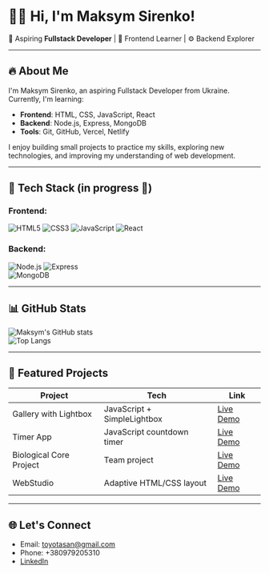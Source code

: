 # 👨‍💻 Hi, I'm Maksym Sirenko!  

🚀 Aspiring **Fullstack Developer** | 🎨 Frontend Learner | ⚙️ Backend Explorer  

---

## 🔥 About Me
I'm Maksym Sirenko, an aspiring Fullstack Developer from Ukraine. Currently, I'm learning:

- **Frontend**: HTML, CSS, JavaScript, React  
- **Backend**: Node.js, Express, MongoDB  
- **Tools**: Git, GitHub, Vercel, Netlify  

I enjoy building small projects to practice my skills, exploring new technologies, and improving my understanding of web development.

---

## 🧰 Tech Stack (in progress 🚧)
### Frontend:
![HTML5](https://img.shields.io/badge/HTML5-E34F26?style=flat&logo=html5&logoColor=white) 
![CSS3](https://img.shields.io/badge/CSS3-1572B6?style=flat&logo=css3&logoColor=white) 
![JavaScript](https://img.shields.io/badge/JavaScript-F7DF1E?style=flat&logo=javascript&logoColor=black) 
![React](https://img.shields.io/badge/React-61DAFB?style=flat&logo=react&logoColor=black)  

### Backend:
![Node.js](https://img.shields.io/badge/Node.js-339933?style=flat&logo=node.js&logoColor=white) 
![Express](https://img.shields.io/badge/Express.js-000000?style=flat&logo=express&logoColor=white)  
![MongoDB](https://img.shields.io/badge/MongoDB-47A248?style=flat&logo=mongodb&logoColor=white)  

---

## 📊 GitHub Stats
![Maksym's GitHub stats](https://github-readme-stats.vercel.app/api?username=Maksym-Sirenko&show_icons=true&theme=tokyonight)  
![Top Langs](https://github-readme-stats.vercel.app/api/top-langs/?username=Maksym-Sirenko&layout=compact&theme=tokyonight)  

---

## 🚀 Featured Projects

| Project | Tech | Link |
|---------|------|------|
| Gallery with Lightbox | JavaScript + SimpleLightbox | [Live Demo](https://maksym-sirenko.github.io/goit-js-hw-12/) |
| Timer App | JavaScript countdown timer | [Live Demo](https://maksym-sirenko.github.io/goit-js-hw-10/) |
| Biological Core Project | Team project | [Live Demo](https://zvyacheslavv.github.io/biological-core-project/) |
| WebStudio | Adaptive HTML/CSS layout | [Live Demo](https://maksym-sirenko.github.io/goit-markup-hw-06/) |

---

## 🌐 Let's Connect
- Email: toyotasan@gmail.com  
- Phone: +380979205310  
- [LinkedIn](https://www.linkedin.com/in/maksym-sirenko/)  


